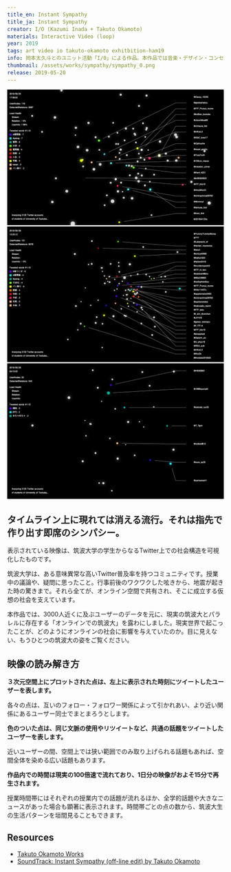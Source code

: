 ```yaml
---
title_en: Instant Sympathy
title_ja: Instant Sympathy
creator: I/O (Kazumi Inada + Takuto Okamoto)
materials: Interactive Video (loop)
year: 2019
tags: art video io takuto-okamoto exhitbition-ham19
info: 岡本太久斗とのユニット活動「I/0」による作品。本作品では音楽・デザイン・コンセプトを岡本が、原案・アーキテクチャ・グラフィックを稲田が担当した。
thumbnail: /assets/works/sympathy/sympathy_0.png
release: 2019-05-20
---
```


![](/assets/works/sympathy/sympathy_0.png)
![](/assets/works/sympathy/sympathy_1.png)
![](/assets/works/sympathy/sympathy_2.png)

## タイムライン上に現れては消える流行。それは指先で作り出す即席のシンパシー。
表示されている映像は、筑波大学の学生からなるTwitter上での社会構造を可視化したものです。

筑波大学は、ある意味異常な高いTwitter普及率を持つコミュニティです。授業中の議論や、疑問に思ったこと。行事前後のワクワクした呟きから、地震が起きた時の驚きまで。それら全てが、オンライン空間で共有され、そこに成立する仮想の社会を支えています。

本作品では、3000人近くに及ぶユーザーのデータを元に、現実の筑波大とパラレルに存在する「オンラインでの筑波大」を露わにしました。現実世界で起こったことが、どのようにオンラインの社会に影響を与えていたのか。目に見えない、もうひとつの筑波大の姿をご覧ください。

## 映像の読み解き方
**３次元空間上にプロットされた点は、左上に表示された時刻にツイートしたユーザーを表します。**

各々の点は、互いのフォロー・フォロワー関係によって引かれあい、より近い関係にあるユーザー同士でまとまろうとします。

**色のついた点は、同じ文脈の使用やリツイートなど、共通の話題をツイートしたユーザーを表します。**

近いユーザーの間、空間上では狭い範囲でのみ取り上げられる話題もあれば、空間全体を染める広い話題もあります。

**作品内での時間は現実の100倍速で流れており、1日分の映像がおよそ15分で再生されます。**

授業時間帯にはそれぞれの授業内での話題が流れるほか、全学的話題や大きなニュースがあった場合も顕著に表示されます。時間帯ごとの点の数から、筑波大生の生活パターンを垣間見ることもできます。

## Resources

- [Takuto Okamoto Works](https://takuto-okamoto.com/)
- [SoundTrack: Instant Sympathy (off-line edit) by Takuto Okamoto](https://soundcloud.com/1998to/instant-sympathy-off-line-edit)
